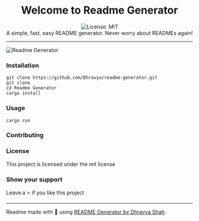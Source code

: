 <div align="center">
<h1 align="center">Welcome to Readme Generator</h1>
<img alt="License: MIT" src="https://img.shields.io/badge/License-MIT-yellow.svg" /><br>
A simple, fast, easy README generator. Never worry about READMEs again!
</div>

***
![Readme Generator](https://us-east-1.tixte.net/uploads/img.dhravya.dev/l0ap2hcs50a.png)

### Installation
```
git clone https://github.com/Dhravya/readme-generator.git
git clone 
cd Readme Generator
cargo install
```

### Usage
```
cargo run
```

### Contributing

### License
This project is licensed under the mit license
### Show your support
Leave a ⭐ if you like this project
***
Readme made with 💖 using [README Generator by Dhravya Shah](https://github.com/Dhravya/readme-generator)
